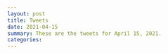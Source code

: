 ```yaml
---
layout: post
title: Tweets
date: 2021-04-15
summary: These are the tweets for April 15, 2021.
categories:
---
```


